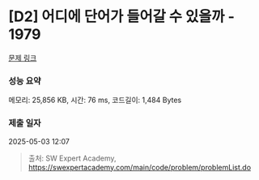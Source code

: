 # [D2] 어디에 단어가 들어갈 수 있을까 - 1979 

[문제 링크](https://swexpertacademy.com/main/code/problem/problemDetail.do?contestProbId=AV5PuPq6AaQDFAUq) 

### 성능 요약

메모리: 25,856 KB, 시간: 76 ms, 코드길이: 1,484 Bytes

### 제출 일자

2025-05-03 12:07



> 출처: SW Expert Academy, https://swexpertacademy.com/main/code/problem/problemList.do